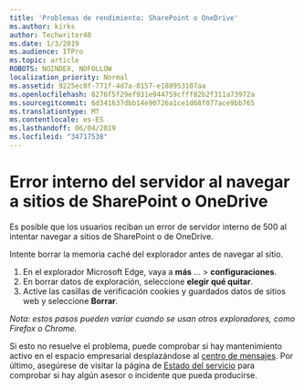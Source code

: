 ```yaml
---
title: 'Problemas de rendimiento: SharePoint o OneDrive'
ms.author: kirks
author: Techwriter40
ms.date: 1/3/2019
ms.audience: ITPro
ms.topic: article
ROBOTS: NOINDEX, NOFOLLOW
localization_priority: Normal
ms.assetid: 9225ec0f-771f-4d7a-8157-e188953107aa
ms.openlocfilehash: 8276f5f29ef931e944759cfff82b2f311a73972a
ms.sourcegitcommit: 6d341637dbb14e90726a1ce1d68f077ace9bb765
ms.translationtype: MT
ms.contentlocale: es-ES
ms.lasthandoff: 06/04/2019
ms.locfileid: "34717538"
---
```

# <a name="internal-server-error-when-navigating-to-sharepoint-or-onedrive-sites"></a>Error interno del servidor al navegar a sitios de SharePoint o OneDrive

<p><span style="mso-bidi-font-family: Calibri; mso-bidi-theme-font: minor-latin;">Es posible que los usuarios reciban un error de servidor interno de 500 al intentar navegar a sitios de SharePoint o de OneDrive.</span></p> <p><span style="mso-bidi-font-family: Calibri; mso-bidi-theme-font: minor-latin;">Intente borrar la memoria caché del explorador antes de navegar al sitio.</span></p> <ol> <li><span style="mso-bidi-font-family: Calibri; mso-bidi-theme-font: minor-latin;">En el explorador Microsoft Edge, vaya a <strong>más</strong> &hellip; &gt; <strong>configuraciones</strong>.</span></li> <li><span style="mso-bidi-font-family: Calibri; mso-bidi-theme-font: minor-latin;">En borrar datos de exploración, seleccione <strong>elegir qué quitar</strong>.</span></li> <li><span style="mso-bidi-font-family: Calibri; mso-bidi-theme-font: minor-latin;">Active las casillas de verificación cookies y guardados datos de sitios web y seleccione <strong>Borrar</strong>.</span></li> </ol> <p><em style="mso-bidi-font-style: normal;"><span style="mso-bidi-font-family: Calibri; mso-bidi-theme-font: minor-latin;">Nota: estos pasos pueden variar cuando se usan otros exploradores, como Firefox o Chrome.</span></em></p> <p><span style="mso-bidi-font-family: Calibri; mso-bidi-theme-font: minor-latin;">Si esto no resuelve el problema, puede comprobar si hay mantenimiento activo en el espacio empresarial desplazándose al <a href="https://portal.office.com/adminportal/home#/MessageCenter">centro de mensajes</a>. Por último, asegúrese de visitar la página de <a href="https://portal.office.com/adminportal/home#/servicehealth">Estado del servicio</a> para comprobar si hay algún asesor o incidente que pueda producirse.</span></p>

